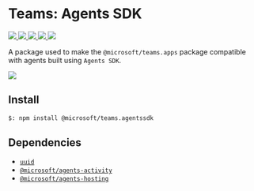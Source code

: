 # Teams: Agents SDK

<p>
    <a href="https://www.npmjs.com/package/@microsoft/teams.agentssdk" target="_blank">
        <img src="https://img.shields.io/npm/v/@microsoft/teams.agentssdk/preview" />
    </a>
    <a href="https://www.npmjs.com/package/@microsoft/teams.agentssdk?activeTab=code" target="_blank">
        <img src="https://img.shields.io/bundlephobia/min/@microsoft/teams.agentssdk" />
    </a>
    <a href="https://www.npmjs.com/package/@microsoft/teams.agentssdk?activeTab=dependencies" target="_blank">
        <img src="https://img.shields.io/librariesio/release/npm/@microsoft/teams.agentssdk" />
    </a>
    <a href="https://www.npmjs.com/package/@microsoft/teams.agentssdk" target="_blank">
        <img src="https://img.shields.io/npm/dw/@microsoft/teams.agentssdk" />
    </a>
    <a href="https://microsoft.github.io/teams-ai" target="_blank">
        <img src="https://img.shields.io/badge/📖 docs-open-blue" />
    </a>
</p>

A package used to make the `@microsoft/teams.apps` package compatible with agents built using
`Agents SDK`.

<a href="https://microsoft.github.io/teams-ai" target="_blank">
    <img src="https://img.shields.io/badge/📖 Getting Started-blue?style=for-the-badge" />
</a>

## Install

```bash
$: npm install @microsoft/teams.agentssdk
```

## Dependencies

-   [`uuid`](https://www.npmjs.com/package/uuid)
-   [`@microsoft/agents-activity`](https://www.npmjs.com/package/@microsoft/agents-activity)
-   [`@microsoft/agents-hosting`](https://www.npmjs.com/package/@microsoft/agents-hosting)
